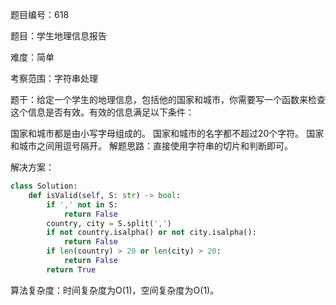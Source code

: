 题目编号：618

题目：学生地理信息报告

难度：简单

考察范围：字符串处理

题干：给定一个学生的地理信息，包括他的国家和城市，你需要写一个函数来检查这个信息是否有效。有效的信息满足以下条件：

国家和城市都是由小写字母组成的。
国家和城市的名字都不超过20个字符。
国家和城市之间用逗号隔开。
解题思路：直接使用字符串的切片和判断即可。

解决方案：

```python
class Solution:
    def isValid(self, S: str) -> bool:
        if ',' not in S:
            return False
        country, city = S.split(',')
        if not country.isalpha() or not city.isalpha():
            return False
        if len(country) > 20 or len(city) > 20:
            return False
        return True
```

算法复杂度：时间复杂度为O(1)，空间复杂度为O(1)。